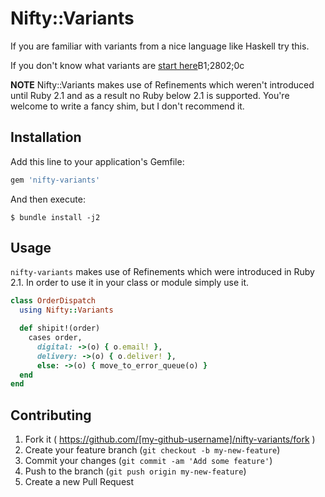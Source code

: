 # Nifty::Variants

If you are familiar with variants from a nice language like Haskell try this.

If you don't know what variants are [start here](http://youtu.be/ZQkIWWTygio)B1;2802;0c

**NOTE** Nifty::Variants makes use of Refinements which weren't introduced until
Ruby 2.1 and as a result no Ruby below 2.1 is supported. You're welcome to write
a fancy shim, but I don't recommend it.

## Installation

Add this line to your application's Gemfile:

```ruby
gem 'nifty-variants'
```

And then execute:

    $ bundle install -j2

## Usage

`nifty-variants` makes use of Refinements which were introduced in Ruby 2.1.
In order to use it in your class or module simply use it.

```ruby
class OrderDispatch
  using Nifty::Variants

  def shipit!(order)
    cases order,
      digital: ->(o) { o.email! },
      delivery: ->(o) { o.deliver! },
      else: ->(o) { move_to_error_queue(o) }
  end
end
```

## Contributing

1. Fork it ( https://github.com/[my-github-username]/nifty-variants/fork )
2. Create your feature branch (`git checkout -b my-new-feature`)
3. Commit your changes (`git commit -am 'Add some feature'`)
4. Push to the branch (`git push origin my-new-feature`)
5. Create a new Pull Request
